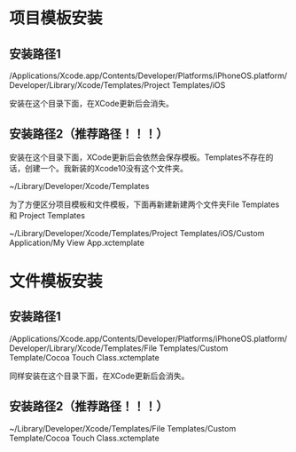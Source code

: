 # 项目模板安装

## 安装路径1
/Applications/Xcode.app/Contents/Developer/Platforms/iPhoneOS.platform/Developer/Library/Xcode/Templates/Project Templates/iOS

安装在这个目录下面，在XCode更新后会消失。

## 安装路径2（推荐路径！！！）
安装在这个目录下面，XCode更新后会依然会保存模板。Templates不存在的话，创建一个。我新装的Xcode10没有这个文件夹。 

~/Library/Developer/Xcode/Templates

为了方便区分项目模板和文件模板，下面再新建新建两个文件夹File Templates 和 Project Templates

~/Library/Developer/Xcode/Templates/Project Templates/iOS/Custom Application/My View App.xctemplate


# 文件模板安装

## 安装路径1
/Applications/Xcode.app/Contents/Developer/Platforms/iPhoneOS.platform/Developer/Library/Xcode/Templates/File Templates/Custom Template/Cocoa Touch Class.xctemplate

同样安装在这个目录下面，在XCode更新后会消失。

## 安装路径2（推荐路径！！！）
~/Library/Developer/Xcode/Templates/File Templates/Custom Template/Cocoa Touch Class.xctemplate
